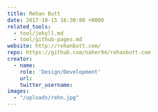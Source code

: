 ```yaml
---
title: Rehan Butt
date: 2017-10-15 16:30:00 +0000
related_tools:
  - tool/jekyll.md
  - tool/github-pages.md
website: http://rehanbutt.com/
repo: https://github.com/naher94/rehanbutt.com
creator:
  - name:
    role: 'Design/Development'
    url:
    twitter_username:
images:
  - "/uploads/rehn.jpg"
---
```

